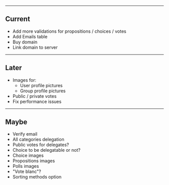 ----
Current
----

* Add more validations for propositions / choices / votes
* Add Emails table
* Buy domain
* Link domain to server 

----
Later
----

* Images for:
  * User profile pictures
  * Group profile pictures
* Public / private votes
* Fix performance issues

----
Maybe
----

* Verify email
* All categories delegation
* Public votes for delegates?
* Choice to be delegatable or not?
* Choice images
* Propositions images
* Polls images
* "Vote blanc"?
* Sorting methods option
